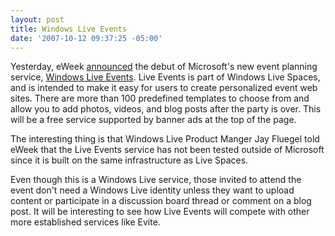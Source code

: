```yaml
---
layout: post
title: Windows Live Events
date: '2007-10-12 09:37:25 -05:00'
---
```


Yesterday, eWeek [announced](http://www.eweek.com/article2/0,1895,2194927,00.asp) the debut of Microsoft's new event planning service, [Windows Live Events](http://events.live.com/). Live Events is part of Windows Live Spaces, and is intended to make it easy for users to create personalized event web sites. There are more than 100 predefined templates to choose from and allow you to add photos, videos, and blog posts after the party is over. This will be a free service supported by banner ads at the top of the page.

The interesting thing is that Windows Live Product Manger Jay Fluegel told eWeek that the Live Events service has not been tested outside of Microsoft since it is built on the same infrastructure as Live Spaces. 

Even though this is a Windows Live service, those invited to attend the event don't need a Windows Live identity unless they want to upload content or participate in a discussion board thread or comment on a blog post. It will be interesting to see how Live Events will compete with other more established services like Evite.
